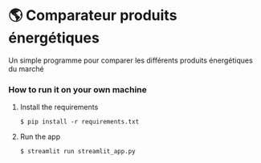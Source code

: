 # :earth_americas: Comparateur produits énergétiques

Un simple programme pour comparer les différents produits énergétiques du marché
### How to run it on your own machine

1. Install the requirements

   ```
   $ pip install -r requirements.txt
   ```

2. Run the app

   ```
   $ streamlit run streamlit_app.py
   ```
